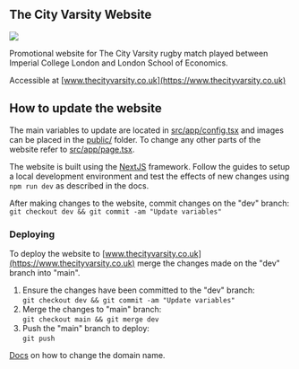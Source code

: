 ## The City Varsity Website

![](https://github.com/robwakefield/thecityvarsity/actions/workflows/nextjs.yml/badge.svg)

Promotional website for The City Varsity rugby match played between Imperial College London and London School of Economics.

Accessible at [www.thecityvarsity.co.uk](https://www.thecityvarsity.co.uk)

## How to update the website

The main variables to update are located in [src/app/config.tsx](/src/app/config.tsx) and images can be placed in the [public/](/public/) folder. To change any other parts of the website refer to [src/app/page.tsx](/src/app/page.tsx).

The website is built using the [NextJS](https://nextjs.org/docs) framework. Follow the guides to setup a local development environment and test the effects of new changes using `npm run dev` as described in the docs.

After making changes to the website, commit changes on the "dev" branch:
`git checkout dev && git commit -am "Update variables"`

### Deploying

To deploy the website to [www.thecityvarsity.co.uk](https://www.thecityvarsity.co.uk) merge the changes made on the "dev" branch into "main".

1. Ensure the changes have been committed to the "dev" branch:  
  `git checkout dev && git commit -am "Update variables"`
2. Merge the changes to "main" branch:  
  `git checkout main && git merge dev`
3. Push the "main" branch to deploy:  
  `git push`

[Docs](https://docs.github.com/en/pages/configuring-a-custom-domain-for-your-github-pages-site) on how to change the domain name.

